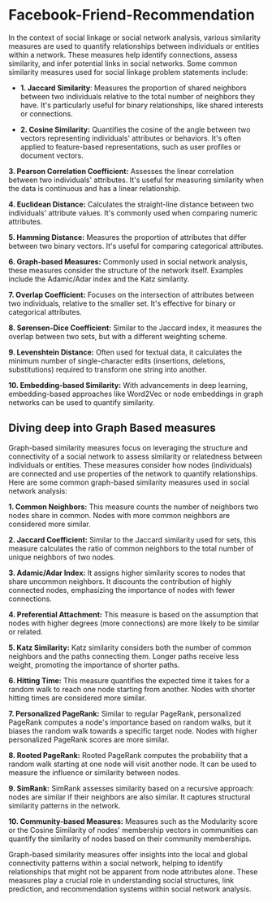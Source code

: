 # Facebook-Friend-Recommendation

In the context of social linkage or social network analysis, various similarity measures are used to quantify relationships between individuals or entities within a network. These measures help identify connections, assess similarity, and infer potential links in social networks. Some common similarity measures used for social linkage problem statements include:

* **1. Jaccard Similarity**: Measures the proportion of shared neighbors between two individuals relative to the total number of neighbors they have. It's particularly useful for binary relationships, like shared interests or connections.

* **2. Cosine Similarity:** Quantifies the cosine of the angle between two vectors representing individuals' attributes or behaviors. It's often applied to feature-based representations, such as user profiles or document vectors.

**3. Pearson Correlation Coefficient:** Assesses the linear correlation between two individuals' attributes. It's useful for measuring similarity when the data is continuous and has a linear relationship.

**4. Euclidean Distance:** Calculates the straight-line distance between two individuals' attribute values. It's commonly used when comparing numeric attributes.

**5. Hamming Distance:** Measures the proportion of attributes that differ between two binary vectors. It's useful for comparing categorical attributes.

**6. Graph-based Measures:** Commonly used in social network analysis, these measures consider the structure of the network itself. Examples include the Adamic/Adar index and the Katz similarity.

**7. Overlap Coefficient:** Focuses on the intersection of attributes between two individuals, relative to the smaller set. It's effective for binary or categorical attributes.

**8. Sørensen-Dice Coefficient:** Similar to the Jaccard index, it measures the overlap between two sets, but with a different weighting scheme.

**9. Levenshtein Distance:** Often used for textual data, it calculates the minimum number of single-character edits (insertions, deletions, substitutions) required to transform one string into another.

**10. Embedding-based Similarity:** With advancements in deep learning, embedding-based approaches like Word2Vec or node embeddings in graph networks can be used to quantify similarity.

## Diving deep into Graph Based measures

Graph-based similarity measures focus on leveraging the structure and connectivity of a social network to assess similarity or relatedness between individuals or entities. These measures consider how nodes (individuals) are connected and use properties of the network to quantify relationships. Here are some common graph-based similarity measures used in social network analysis:

**1. Common Neighbors:** This measure counts the number of neighbors two nodes share in common. Nodes with more common neighbors are considered more similar.

**2. Jaccard Coefficient:** Similar to the Jaccard similarity used for sets, this measure calculates the ratio of common neighbors to the total number of unique neighbors of two nodes.

**3. Adamic/Adar Index:** It assigns higher similarity scores to nodes that share uncommon neighbors. It discounts the contribution of highly connected nodes, emphasizing the importance of nodes with fewer connections.

**4. Preferential Attachment:** This measure is based on the assumption that nodes with higher degrees (more connections) are more likely to be similar or related.

**5. Katz Similarity:** Katz similarity considers both the number of common neighbors and the paths connecting them. Longer paths receive less weight, promoting the importance of shorter paths.

**6. Hitting Time:** This measure quantifies the expected time it takes for a random walk to reach one node starting from another. Nodes with shorter hitting times are considered more similar.

**7. Personalized PageRank:** Similar to regular PageRank, personalized PageRank computes a node's importance based on random walks, but it biases the random walk towards a specific target node. Nodes with higher personalized PageRank scores are more similar.

**8. Rooted PageRank:** Rooted PageRank computes the probability that a random walk starting at one node will visit another node. It can be used to measure the influence or similarity between nodes.

**9. SimRank:** SimRank assesses similarity based on a recursive approach: nodes are similar if their neighbors are also similar. It captures structural similarity patterns in the network.

**10. Community-based Measures:** Measures such as the Modularity score or the Cosine Similarity of nodes' membership vectors in communities can quantify the similarity of nodes based on their community memberships.
    
Graph-based similarity measures offer insights into the local and global connectivity patterns within a social network, helping to identify relationships that might not be apparent from node attributes alone. These measures play a crucial role in understanding social structures, link prediction, and recommendation systems within social network analysis.
